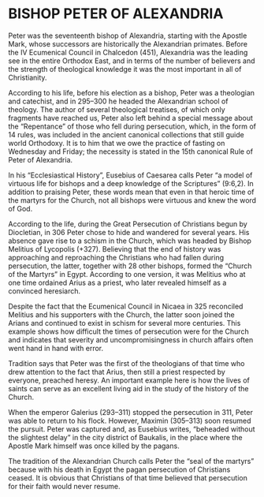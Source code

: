 # BISHOP PETER OF ALEXANDRIA

Peter was the seventeenth bishop of Alexandria, starting with the Apostle Mark, whose successors are historically the Alexandrian primates. Before the IV Ecumenical Council in Chalcedon (451), Alexandria was the leading see in the entire Orthodox East, and in terms of the number of believers and the strength of theological knowledge it was the most important in all of Christianity.

According to his life, before his election as a bishop, Peter was a theologian and catechist, and in 295–300 he headed the Alexandrian school of theology. The author of several theological treatises, of which only fragments have reached us, Peter also left behind a special message about the “Repentance” of those who fell during persecution, which, in the form of 14 rules, was included in the ancient canonical collections that still guide world Orthodoxy. It is to him that we owe the practice of fasting on Wednesday and Friday; the necessity is stated in the 15th canonical Rule of Peter of Alexandria.

In his “Ecclesiastical History”, Eusebius of Caesarea calls Peter “a model of virtuous life for bishops and a deep knowledge of the Scriptures” (9:6,2). In addition to praising Peter, these words mean that even in that heroic time of the martyrs for the Church, not all bishops were virtuous and knew the word of God.

According to the life, during the Great Persecution of Christians begun by Diocletian, in 306 Peter chose to hide and wandered for several years. His absence gave rise to a schism in the Church, which was headed by Bishop Melitius of Lycopolis (+327). Believing that the end of history was approaching and reproaching the Christians who had fallen during persecution, the latter, together with 28 other bishops, formed the “Church of the Martyrs” in Egypt. According to one version, it was Melitius who at one time ordained Arius as a priest, who later revealed himself as a convinced heresiarch.

Despite the fact that the Ecumenical Council in Nicaea in 325 reconciled Melitius and his supporters with the Church, the latter soon joined the Arians and continued to exist in schism for several more centuries. This example shows how difficult the times of persecution were for the Church and indicates that severity and uncompromisingness in church affairs often went hand in hand with error.

Tradition says that Peter was the first of the theologians of that time who drew attention to the fact that Arius, then still a priest respected by everyone, preached heresy. An important example here is how the lives of saints can serve as an excellent living aid in the study of the history of the Church.

When the emperor Galerius (293–311) stopped the persecution in 311, Peter was able to return to his flock. However, Maximin (305–313) soon resumed the pursuit. Peter was captured and, as Eusebius writes, “beheaded without the slightest delay” in the city district of Baukalis, in the place where the Apostle Mark himself was once killed by the pagans.

The tradition of the Alexandrian Church calls Peter the “seal of the martyrs” because with his death in Egypt the pagan persecution of Christians ceased. It is obvious that Christians of that time believed that persecution for their faith would never resume.
